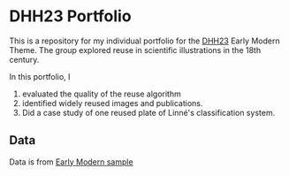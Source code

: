 # DHH23 Portfolio

This is a repository for my individual portfolio for the [DHH23](https://www.helsinki.fi/en/digital-humanities/helsinki-digital-humanities-hackathon-2023-dhh23) Early Modern Theme. The group explored reuse in scientific illustrations in the 18th century.

In this portfolio, I 
1) evaluated the quality of the reuse algorithm
2) identified widely reused images and publications.
3) Did a case study of one reused plate of Linné's classification system.


## Data

Data is from [Early Modern sample](https://github.com/dhh23/early_modern_data#early_modern_data)
